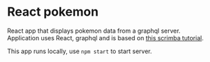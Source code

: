 # React pokemon

React app that displays pokemon data from a graphql server.  
Application uses React, graphql and is based on [this scrimba tutorial](https://scrimba.com/learn/reactgraphql).

This app runs locally, use `npm start` to start server.

